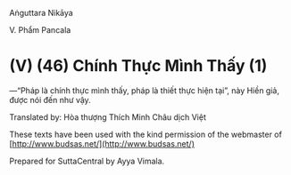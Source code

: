 Aṅguttara Nikāya

V. Phẩm Pancala

# (V) (46) Chính Thực Mình Thấy (1)

—“Pháp là chính thực mình thấy, pháp là thiết thực hiện tại”, này Hiền giả, được nói đến như vậy.

Translated by: Hòa thượng Thích Minh Châu dịch Việt

These texts have been used with the kind permission of the webmaster of [http://www.budsas.net/](http://www.budsas.net/)

Prepared for SuttaCentral by Ayya Vimala.